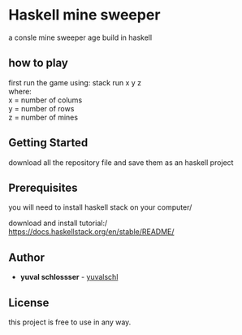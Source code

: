 # Haskell mine sweeper

a consle mine sweeper age build in haskell

## how to play

first run the game using: stack run x y z\
where:\
x = number of colums\
y = number of rows\
z = number of mines

## Getting Started

download all the repository file and save them as an haskell project 

## Prerequisites

you will need to install haskell stack on your computer/

download and install tutorial:/
https://docs.haskellstack.org/en/stable/README/

## Author

* **yuval schlossser** - [yuvalschl](https://github.com/yuvalschl)

## License

this project is free to use in any way.
